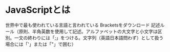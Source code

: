 # JavaScriptとは
世界中で最も使われている言語と言われている
Bracketsをダウンロード
記述ルール（原則、半角英数を使用して記述。アルファベットの大文字と小文字は区別。一文の終わりには「;」をつける。文字列（英語日本語問わず）として扱う場合には「'」または「"」で囲む）
